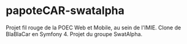 # papoteCAR-swatalpha
Projet fil rouge de la POEC Web et Mobile, au sein de l'IMIE. Clone de BlaBlaCar en Symfony 4. Projet du groupe SwatAlpha.
